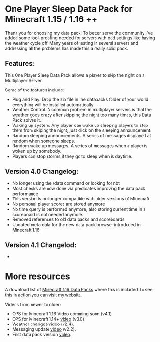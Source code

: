 # One Player Sleep Data Pack for Minecraft 1.15 / 1.16 ++

Thank you for choosing my data pack! To better serve the community I've  added some fool-proofing needed for servers with odd settings like having the weather cycle off. Many years of testing in several servers and addressing all the problems has made this a really solid pack.

## Features:
This One Player Sleep Data Pack allows a player to skip the night on a Multiplayer Server.

Some of the features include:
  - Plug and Play. Drop the zip file in the datapacks folder of your world everything will be installed automatically
  - Weather Control. A common problem in multiplayer servers is that the weather goes crazy after skipping the night too many times, this Data Pack solves it.
  - Waking up system. Any player can wake up sleeping players to stop them from skiping the night, just click on the sleeping announcement.
  - Random sleeping announcements. A series of messages displayed at random when someone sleeps.
  - Random wake up messages. A series of messages when a player is woken up by somebody.
  - Players can stop storms if they go to sleep when is daytime.

## Version 4.0 Changelog:
  - No longer using the /data command or looking for nbt
  - Most checks are now done via predicates improving the data pack performance
  - This version is no longer compatible with older versions of Minecraft
  - No personal player scores are stored anymore
  - No time query is performed anymore, also storing current time in a scoreboard is not needed anymore.
  - Removed references to old data packs and scoreboards
  - Updated meta data for the new data pack browser introduced in Minecraft 1.16 

## Version 4.1 Changelod:
  - 

# More resources
A download list of [Minecraft 1.16 Data Packs][dplist] where this is included
To see this in action you can visit [my website][mcweb].

Videos from newer to older:
  - OPS for Minecraft 1.16 Video comming soon (v4.1)
  - OPS for Minecraft 1.14+ [video][yt3.0] (v3.0)
  - Weather changes [video][yt2.4] (v2.4).
  - Messaging update [video][yt2.2] (v2.2).
  - First data pack version [video][yt2.1].


   [dplist]: <https://www.madcatgaming.com/data-packs-minecraft-1-16/>
   [mcweb]: <https://www.madcatgaming.com/one-player-sleep-data-pack/>
   [yt3.0]: <https://youtu.be/84iws5sjINY>
   [yt2.4]: <https://youtu.be/dg8eUG3aYoo>
   [yt2.2]: <https://youtu.be/CbQggVOskSs>
   [yt2.1]: <https://youtu.be/b_RaFutGFMI>

